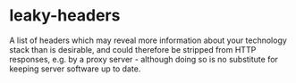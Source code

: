 # leaky-headers
A list of headers which may reveal more information about your technology stack than is desirable, and could therefore be stripped from HTTP responses, e.g. by a proxy server - although doing so is no substitute for keeping server software up to date.
